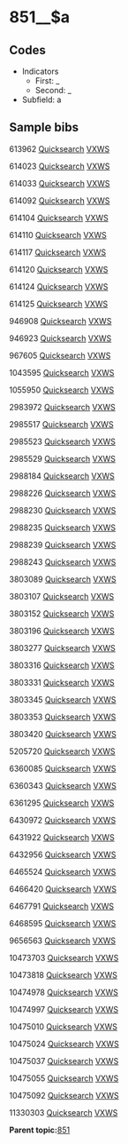 # 851\_\_$a

## Codes

-   Indicators
    -   First: \_
    -   Second: \_
-   Subfield: a

## Sample bibs

613962 [Quicksearch](https://search.library.yale.edu/catalog/613962) [VXWS](http://prodorbis.library.yale.edu:7014/vxws/GetHoldingsService?bibId=613962)

614023 [Quicksearch](https://search.library.yale.edu/catalog/614023) [VXWS](http://prodorbis.library.yale.edu:7014/vxws/GetHoldingsService?bibId=614023)

614033 [Quicksearch](https://search.library.yale.edu/catalog/614033) [VXWS](http://prodorbis.library.yale.edu:7014/vxws/GetHoldingsService?bibId=614033)

614092 [Quicksearch](https://search.library.yale.edu/catalog/614092) [VXWS](http://prodorbis.library.yale.edu:7014/vxws/GetHoldingsService?bibId=614092)

614104 [Quicksearch](https://search.library.yale.edu/catalog/614104) [VXWS](http://prodorbis.library.yale.edu:7014/vxws/GetHoldingsService?bibId=614104)

614110 [Quicksearch](https://search.library.yale.edu/catalog/614110) [VXWS](http://prodorbis.library.yale.edu:7014/vxws/GetHoldingsService?bibId=614110)

614117 [Quicksearch](https://search.library.yale.edu/catalog/614117) [VXWS](http://prodorbis.library.yale.edu:7014/vxws/GetHoldingsService?bibId=614117)

614120 [Quicksearch](https://search.library.yale.edu/catalog/614120) [VXWS](http://prodorbis.library.yale.edu:7014/vxws/GetHoldingsService?bibId=614120)

614124 [Quicksearch](https://search.library.yale.edu/catalog/614124) [VXWS](http://prodorbis.library.yale.edu:7014/vxws/GetHoldingsService?bibId=614124)

614125 [Quicksearch](https://search.library.yale.edu/catalog/614125) [VXWS](http://prodorbis.library.yale.edu:7014/vxws/GetHoldingsService?bibId=614125)

946908 [Quicksearch](https://search.library.yale.edu/catalog/946908) [VXWS](http://prodorbis.library.yale.edu:7014/vxws/GetHoldingsService?bibId=946908)

946923 [Quicksearch](https://search.library.yale.edu/catalog/946923) [VXWS](http://prodorbis.library.yale.edu:7014/vxws/GetHoldingsService?bibId=946923)

967605 [Quicksearch](https://search.library.yale.edu/catalog/967605) [VXWS](http://prodorbis.library.yale.edu:7014/vxws/GetHoldingsService?bibId=967605)

1043595 [Quicksearch](https://search.library.yale.edu/catalog/1043595) [VXWS](http://prodorbis.library.yale.edu:7014/vxws/GetHoldingsService?bibId=1043595)

1055950 [Quicksearch](https://search.library.yale.edu/catalog/1055950) [VXWS](http://prodorbis.library.yale.edu:7014/vxws/GetHoldingsService?bibId=1055950)

2983972 [Quicksearch](https://search.library.yale.edu/catalog/2983972) [VXWS](http://prodorbis.library.yale.edu:7014/vxws/GetHoldingsService?bibId=2983972)

2985517 [Quicksearch](https://search.library.yale.edu/catalog/2985517) [VXWS](http://prodorbis.library.yale.edu:7014/vxws/GetHoldingsService?bibId=2985517)

2985523 [Quicksearch](https://search.library.yale.edu/catalog/2985523) [VXWS](http://prodorbis.library.yale.edu:7014/vxws/GetHoldingsService?bibId=2985523)

2985529 [Quicksearch](https://search.library.yale.edu/catalog/2985529) [VXWS](http://prodorbis.library.yale.edu:7014/vxws/GetHoldingsService?bibId=2985529)

2988184 [Quicksearch](https://search.library.yale.edu/catalog/2988184) [VXWS](http://prodorbis.library.yale.edu:7014/vxws/GetHoldingsService?bibId=2988184)

2988226 [Quicksearch](https://search.library.yale.edu/catalog/2988226) [VXWS](http://prodorbis.library.yale.edu:7014/vxws/GetHoldingsService?bibId=2988226)

2988230 [Quicksearch](https://search.library.yale.edu/catalog/2988230) [VXWS](http://prodorbis.library.yale.edu:7014/vxws/GetHoldingsService?bibId=2988230)

2988235 [Quicksearch](https://search.library.yale.edu/catalog/2988235) [VXWS](http://prodorbis.library.yale.edu:7014/vxws/GetHoldingsService?bibId=2988235)

2988239 [Quicksearch](https://search.library.yale.edu/catalog/2988239) [VXWS](http://prodorbis.library.yale.edu:7014/vxws/GetHoldingsService?bibId=2988239)

2988243 [Quicksearch](https://search.library.yale.edu/catalog/2988243) [VXWS](http://prodorbis.library.yale.edu:7014/vxws/GetHoldingsService?bibId=2988243)

3803089 [Quicksearch](https://search.library.yale.edu/catalog/3803089) [VXWS](http://prodorbis.library.yale.edu:7014/vxws/GetHoldingsService?bibId=3803089)

3803107 [Quicksearch](https://search.library.yale.edu/catalog/3803107) [VXWS](http://prodorbis.library.yale.edu:7014/vxws/GetHoldingsService?bibId=3803107)

3803152 [Quicksearch](https://search.library.yale.edu/catalog/3803152) [VXWS](http://prodorbis.library.yale.edu:7014/vxws/GetHoldingsService?bibId=3803152)

3803196 [Quicksearch](https://search.library.yale.edu/catalog/3803196) [VXWS](http://prodorbis.library.yale.edu:7014/vxws/GetHoldingsService?bibId=3803196)

3803277 [Quicksearch](https://search.library.yale.edu/catalog/3803277) [VXWS](http://prodorbis.library.yale.edu:7014/vxws/GetHoldingsService?bibId=3803277)

3803316 [Quicksearch](https://search.library.yale.edu/catalog/3803316) [VXWS](http://prodorbis.library.yale.edu:7014/vxws/GetHoldingsService?bibId=3803316)

3803331 [Quicksearch](https://search.library.yale.edu/catalog/3803331) [VXWS](http://prodorbis.library.yale.edu:7014/vxws/GetHoldingsService?bibId=3803331)

3803345 [Quicksearch](https://search.library.yale.edu/catalog/3803345) [VXWS](http://prodorbis.library.yale.edu:7014/vxws/GetHoldingsService?bibId=3803345)

3803353 [Quicksearch](https://search.library.yale.edu/catalog/3803353) [VXWS](http://prodorbis.library.yale.edu:7014/vxws/GetHoldingsService?bibId=3803353)

3803420 [Quicksearch](https://search.library.yale.edu/catalog/3803420) [VXWS](http://prodorbis.library.yale.edu:7014/vxws/GetHoldingsService?bibId=3803420)

5205720 [Quicksearch](https://search.library.yale.edu/catalog/5205720) [VXWS](http://prodorbis.library.yale.edu:7014/vxws/GetHoldingsService?bibId=5205720)

6360085 [Quicksearch](https://search.library.yale.edu/catalog/6360085) [VXWS](http://prodorbis.library.yale.edu:7014/vxws/GetHoldingsService?bibId=6360085)

6360343 [Quicksearch](https://search.library.yale.edu/catalog/6360343) [VXWS](http://prodorbis.library.yale.edu:7014/vxws/GetHoldingsService?bibId=6360343)

6361295 [Quicksearch](https://search.library.yale.edu/catalog/6361295) [VXWS](http://prodorbis.library.yale.edu:7014/vxws/GetHoldingsService?bibId=6361295)

6430972 [Quicksearch](https://search.library.yale.edu/catalog/6430972) [VXWS](http://prodorbis.library.yale.edu:7014/vxws/GetHoldingsService?bibId=6430972)

6431922 [Quicksearch](https://search.library.yale.edu/catalog/6431922) [VXWS](http://prodorbis.library.yale.edu:7014/vxws/GetHoldingsService?bibId=6431922)

6432956 [Quicksearch](https://search.library.yale.edu/catalog/6432956) [VXWS](http://prodorbis.library.yale.edu:7014/vxws/GetHoldingsService?bibId=6432956)

6465524 [Quicksearch](https://search.library.yale.edu/catalog/6465524) [VXWS](http://prodorbis.library.yale.edu:7014/vxws/GetHoldingsService?bibId=6465524)

6466420 [Quicksearch](https://search.library.yale.edu/catalog/6466420) [VXWS](http://prodorbis.library.yale.edu:7014/vxws/GetHoldingsService?bibId=6466420)

6467791 [Quicksearch](https://search.library.yale.edu/catalog/6467791) [VXWS](http://prodorbis.library.yale.edu:7014/vxws/GetHoldingsService?bibId=6467791)

6468595 [Quicksearch](https://search.library.yale.edu/catalog/6468595) [VXWS](http://prodorbis.library.yale.edu:7014/vxws/GetHoldingsService?bibId=6468595)

9656563 [Quicksearch](https://search.library.yale.edu/catalog/9656563) [VXWS](http://prodorbis.library.yale.edu:7014/vxws/GetHoldingsService?bibId=9656563)

10473703 [Quicksearch](https://search.library.yale.edu/catalog/10473703) [VXWS](http://prodorbis.library.yale.edu:7014/vxws/GetHoldingsService?bibId=10473703)

10473818 [Quicksearch](https://search.library.yale.edu/catalog/10473818) [VXWS](http://prodorbis.library.yale.edu:7014/vxws/GetHoldingsService?bibId=10473818)

10474978 [Quicksearch](https://search.library.yale.edu/catalog/10474978) [VXWS](http://prodorbis.library.yale.edu:7014/vxws/GetHoldingsService?bibId=10474978)

10474997 [Quicksearch](https://search.library.yale.edu/catalog/10474997) [VXWS](http://prodorbis.library.yale.edu:7014/vxws/GetHoldingsService?bibId=10474997)

10475010 [Quicksearch](https://search.library.yale.edu/catalog/10475010) [VXWS](http://prodorbis.library.yale.edu:7014/vxws/GetHoldingsService?bibId=10475010)

10475024 [Quicksearch](https://search.library.yale.edu/catalog/10475024) [VXWS](http://prodorbis.library.yale.edu:7014/vxws/GetHoldingsService?bibId=10475024)

10475037 [Quicksearch](https://search.library.yale.edu/catalog/10475037) [VXWS](http://prodorbis.library.yale.edu:7014/vxws/GetHoldingsService?bibId=10475037)

10475055 [Quicksearch](https://search.library.yale.edu/catalog/10475055) [VXWS](http://prodorbis.library.yale.edu:7014/vxws/GetHoldingsService?bibId=10475055)

10475092 [Quicksearch](https://search.library.yale.edu/catalog/10475092) [VXWS](http://prodorbis.library.yale.edu:7014/vxws/GetHoldingsService?bibId=10475092)

11330303 [Quicksearch](https://search.library.yale.edu/catalog/11330303) [VXWS](http://prodorbis.library.yale.edu:7014/vxws/GetHoldingsService?bibId=11330303)

**Parent topic:**[851](../../tags/851/851.md)

